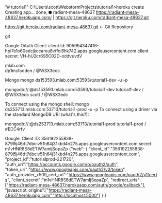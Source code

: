 "# tutorial1" 
C:\Users\scott\WebstormProjects\tutorial1>heroku create
Creating app... done, ⬢ radiant-mesa-48637
https://radiant-mesa-48637.herokuapp.com/ | https://git.heroku.com/radiant-mesa-48637.git



 https://git.heroku.com/radiant-mesa-48637.git  <- Git Repository
 
 git

Google OAuth Client:
client Id: 905994347416-hpi7e1o60edcjkccarou8vffoi6hk742.apps.googleusercontent.com
client secret: VH-hU2cr6S5C02D-oddvuvdV

mlab.com  
dp1mcfadden / @WSX3edc

Mongo
mongo ds153593.mlab.com:53593/tutorial1-dev -u <dbuser> -p <dbpassword>

mongodb://<dbuser>:<dbpassword>@ds153593.mlab.com:53593/tutorial1-dev
tutorial1-dev / @WSX3edc
scott / @WSX3edc


To connect using the mongo shell:
mongo ds253713.mlab.com:53713/tutorial1-prod -u <dbuser> -p <dbpassword>
To connect using a driver via the standard MongoDB URI (what's this?):

mongodb://<dbuser>:<dbpassword>@ds253713.mlab.com:53713/tutorial1-prod
tutorial1-prod / #EDC4rfv


Google: 
Client ID:
356192255838-879l5j46dt7dbciv51h64j31kbd4n275.apps.googleusercontent.com
secret 
m1vHNR8S8dETW7amIjSopaZp
{"web":
    {
        "client_id":"356192255838-879l5j46dt7dbciv51h64j31kbd4n275.apps.googleusercontent.com",
        "project_id":"tutorialprod-221720",
        "auth_uri":"https://accounts.google.com/o/oauth2/auth",
        "token_uri":"https://www.googleapis.com/oauth2/v3/token",
        "auth_provider_x509_cert_url":"https://www.googleapis.com/oauth2/v1/certs",
        "client_secret":"m1vHNR8S8dETW7amIjSopaZp",
        "redirect_uris":["https://radiant-mesa-48637.herokuapp.com/auth/google/callback"],
        "javascript_origins":["https://radiant-mesa-48637.herokuapp.com","http://localhost:5000"]
    }
}


